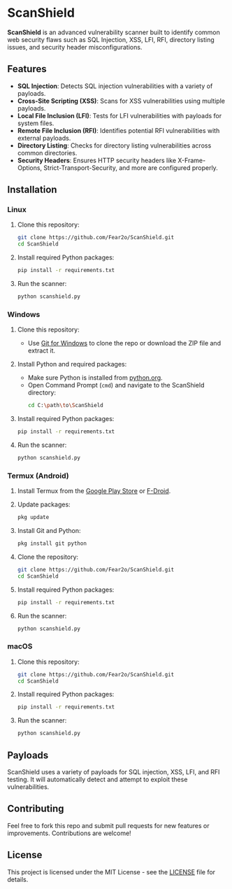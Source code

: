# ScanShield

**ScanShield** is an advanced vulnerability scanner built to identify common web security flaws such as SQL Injection, XSS, LFI, RFI, directory listing issues, and security header misconfigurations.

## Features

- **SQL Injection**: Detects SQL injection vulnerabilities with a variety of payloads.
- **Cross-Site Scripting (XSS)**: Scans for XSS vulnerabilities using multiple payloads.
- **Local File Inclusion (LFI)**: Tests for LFI vulnerabilities with payloads for system files.
- **Remote File Inclusion (RFI)**: Identifies potential RFI vulnerabilities with external payloads.
- **Directory Listing**: Checks for directory listing vulnerabilities across common directories.
- **Security Headers**: Ensures HTTP security headers like X-Frame-Options, Strict-Transport-Security, and more are configured properly.


## Installation

### Linux

1. Clone this repository:
   ```bash
   git clone https://github.com/Fear2o/ScanShield.git
   cd ScanShield
   ```

2. Install required Python packages:
   ```bash
   pip install -r requirements.txt
   ```

3. Run the scanner:
   ```bash
   python scanshield.py
   ```

### Windows

1. Clone this repository:
   - Use [Git for Windows](https://git-scm.com/) to clone the repo or download the ZIP file and extract it.

2. Install Python and required packages:
   - Make sure Python is installed from [python.org](https://www.python.org/downloads/).
   - Open Command Prompt (`cmd`) and navigate to the ScanShield directory:
     ```bash
     cd C:\path\to\ScanShield
     ```

3. Install required Python packages:
   ```bash
   pip install -r requirements.txt
   ```

4. Run the scanner:
   ```bash
   python scanshield.py
   ```

### Termux (Android)

1. Install Termux from the [Google Play Store](https://play.google.com/store/apps/details?id=com.termux) or [F-Droid](https://f-droid.org/packages/com.termux/).

2. Update packages:
   ```bash
   pkg update
   ```

3. Install Git and Python:
   ```bash
   pkg install git python
   ```

4. Clone the repository:
   ```bash
   git clone https://github.com/Fear2o/ScanShield.git
   cd ScanShield
   ```

5. Install required Python packages:
   ```bash
   pip install -r requirements.txt
   ```

6. Run the scanner:
   ```bash
   python scanshield.py
   ```

### macOS

1. Clone this repository:
   ```bash
   git clone https://github.com/Fear2o/ScanShield.git
   cd ScanShield
   ```

2. Install required Python packages:
   ```bash
   pip install -r requirements.txt
   ```

3. Run the scanner:
   ```bash
   python scanshield.py
   ```


## Payloads

ScanShield uses a variety of payloads for SQL injection, XSS, LFI, and RFI testing. It will automatically detect and attempt to exploit these vulnerabilities.

## Contributing

Feel free to fork this repo and submit pull requests for new features or improvements. Contributions are welcome!

## License

This project is licensed under the MIT License - see the [LICENSE](LICENSE) file for details.

